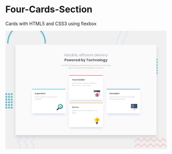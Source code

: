 # Four-Cards-Section
Cards with HTML5 and CSS3 using flexbox

![Sample image](https://github.com/AshWebCoder/Four-Cards-Section/blob/master/Designs/desktop-preview.jpg)

